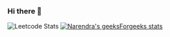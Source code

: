 ### Hi there 👋
![Leetcode Stats](https://leetcard.jacoblin.cool/Vyshnav_KS)
[![Narendra's geeksForgeeks stats](https://geeks-for-geeks-stats-api.vercel.app/?userName=<whyyysh>)](<(https://www.geeksforgeeks.org/user/whyyysh/)>)

<!--
**vyshnavkarunonYT/vyshnavkarunonYT** is a ✨ _special_ ✨ repository because its `README.md` (this file) appears on your GitHub profile.

Here are some ideas to get you started:

- 🔭 I’m currently working on ...
- 🌱 I’m currently learning ...
- 👯 I’m looking to collaborate on ...
- 🤔 I’m looking for help with ...
- 💬 Ask me about ...
- 📫 How to reach me: ...
- 😄 Pronouns: ...
- ⚡ Fun fact: ...
-->
